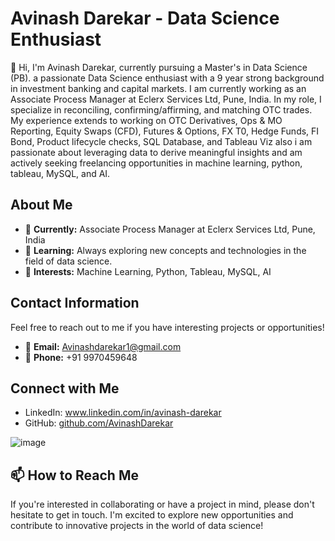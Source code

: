 # Avinash Darekar - Data Science Enthusiast

👋 Hi, I'm Avinash Darekar, currently pursuing a Master's in Data Science (PB). a passionate Data Science enthusiast with a 9 year strong background in investment banking and capital markets. I am currently working as an Associate Process Manager at Eclerx Services Ltd, Pune, India. In my role, I specialize in reconciling, confirming/affirming, and matching OTC trades. My experience extends to working on OTC Derivatives, Ops & MO Reporting, Equity Swaps (CFD), Futures & Options, FX T0, Hedge Funds, FI Bond, Product lifecycle checks, SQL Database, and Tableau Viz also i am passionate about leveraging data to derive meaningful insights and am actively seeking freelancing opportunities in machine learning, python, tableau, MySQL, and AI.

## About Me

- 💼 **Currently:**  Associate Process Manager at Eclerx Services Ltd, Pune, India  
- 🌱 **Learning:** Always exploring new concepts and technologies in the field of data science.
- 👀 **Interests:** Machine Learning, Python, Tableau, MySQL, AI

## Contact Information

Feel free to reach out to me if you have interesting projects or opportunities!

- 📧 **Email:** Avinashdarekar1@gmail.com
- 📱 **Phone:** +91 9970459648

## Connect with Me

- LinkedIn: www.linkedin.com/in/avinash-darekar
- GitHub: [github.com/AvinashDarekar](https://github.com/AvinashDarekar)

![image](https://github.com/AvinashDarekar/AvinashDarekar/assets/https://scikit-learn.org/stable/#)

## 📫 How to Reach Me

If you're interested in collaborating or have a project in mind, please don't hesitate to get in touch. I'm excited to explore new opportunities and contribute to innovative projects in the world of data science!


<!---
AvinashDarekar/AvinashDarekar is a ✨ special ✨ repository because its `README.md` (this file) appears on your GitHub profile.
You can click the Preview link to take a look at your changes.
--->
